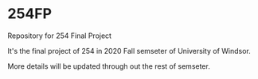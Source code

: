 # 254FP

Repository for 254 Final Project

It's the final project of 254 in 2020 Fall semseter of University of Windsor.

More details will be updated through out the rest of semseter. 
